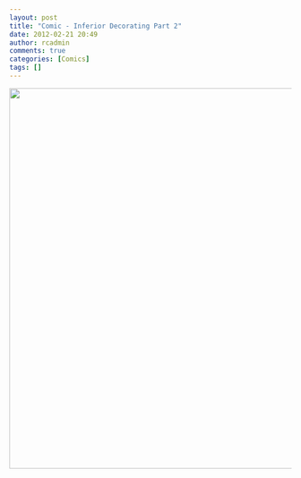 ```yaml
---
layout: post
title: "Comic - Inferior Decorating Part 2"
date: 2012-02-21 20:49
author: rcadmin
comments: true
categories: [Comics]
tags: []
---
```

<a href="http://bitsmack.com/wp/2012/02/21/comic-inferior-decorating-part-2/attachment/20120221/" rel="attachment wp-att-2332"><img src="http://bitsmack.com/wp/wp-content/uploads/2012/02/20120221.jpg" alt="" title="We are not naming our son Wilbur." width="680" height="680" class="alignnone size-full wp-image-2332" /></a>
